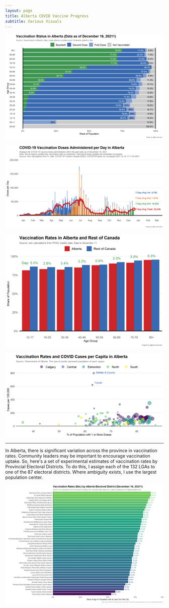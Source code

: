```yaml
---
layout: page
title: Alberta COVID Vaccine Progress
subtitle: Various Visuals
---
```


![](Plots/demo_plot_bar_ab.png)

![](Plots/pace_AB.png)

![](Plots/plot_alberta_compare.png)

![](Plots/plot_vax_cases_alberta.png)

---

In Alberta, there is significant variation across the province in vaccination rates. Community leaders may be important to encourage vaccination uptake. So, here's a set of experimental estimates of vaccination rates by Provincial Electoral Districts. To do this, I assign each of the 132 LGAs to one of the 87 electoral districts. Where ambiguity exists, I use the largest population center.

![](Plots/AlbertaPED.png)

